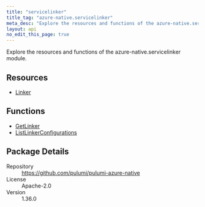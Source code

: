 ```yaml
---
title: "servicelinker"
title_tag: "azure-native.servicelinker"
meta_desc: "Explore the resources and functions of the azure-native.servicelinker module."
layout: api
no_edit_this_page: true
---
```


<!-- WARNING: this file was generated by Pulumi Docs Generator. -->
<!-- Do not edit by hand unless you're certain you know what you are doing! -->

Explore the resources and functions of the azure-native.servicelinker module.

<h2 id="resources">Resources</h2>
<ul class="api">
    <li><a href="linker" title="Linker"><span class="symbol resource"></span>Linker</a></li>
</ul>

<h2 id="functions">Functions</h2>
<ul class="api">
    <li><a href="getlinker" title="GetLinker"><span class="symbol function"></span>GetLinker</a></li>
    <li><a href="listlinkerconfigurations" title="ListLinkerConfigurations"><span class="symbol function"></span>ListLinkerConfigurations</a></li>
</ul>

<h2 id="package-details">Package Details</h2>
<dl class="package-details">
	<dt>Repository</dt>
	<dd><a href="https://github.com/pulumi/pulumi-azure-native">https://github.com/pulumi/pulumi-azure-native</a></dd>
	<dt>License</dt>
	<dd>Apache-2.0</dd>
	<dt>Version</dt>
	<dd>1.36.0</dd>
</dl>

